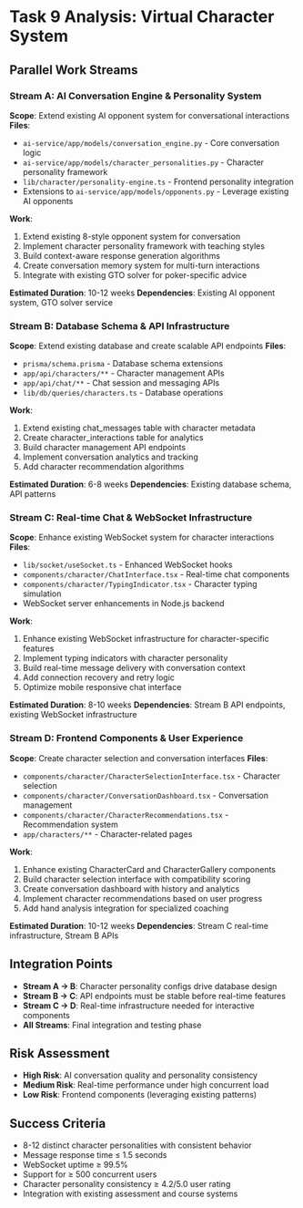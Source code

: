 # Task 9 Analysis: Virtual Character System

## Parallel Work Streams

### Stream A: AI Conversation Engine & Personality System
**Scope**: Extend existing AI opponent system for conversational interactions
**Files**:
- `ai-service/app/models/conversation_engine.py` - Core conversation logic
- `ai-service/app/models/character_personalities.py` - Character personality framework
- `lib/character/personality-engine.ts` - Frontend personality integration
- Extensions to `ai-service/app/models/opponents.py` - Leverage existing AI opponents

**Work**:
1. Extend existing 8-style opponent system for conversation
2. Implement character personality framework with teaching styles
3. Build context-aware response generation algorithms
4. Create conversation memory system for multi-turn interactions
5. Integrate with existing GTO solver for poker-specific advice

**Estimated Duration**: 10-12 weeks
**Dependencies**: Existing AI opponent system, GTO solver service

### Stream B: Database Schema & API Infrastructure
**Scope**: Extend existing database and create scalable API endpoints
**Files**:
- `prisma/schema.prisma` - Database schema extensions
- `app/api/characters/**` - Character management APIs
- `app/api/chat/**` - Chat session and messaging APIs
- `lib/db/queries/characters.ts` - Database operations

**Work**:
1. Extend existing chat_messages table with character metadata
2. Create character_interactions table for analytics
3. Build character management API endpoints
4. Implement conversation analytics and tracking
5. Add character recommendation algorithms

**Estimated Duration**: 6-8 weeks
**Dependencies**: Existing database schema, API patterns

### Stream C: Real-time Chat & WebSocket Infrastructure
**Scope**: Enhance existing WebSocket system for character interactions
**Files**:
- `lib/socket/useSocket.ts` - Enhanced WebSocket hooks
- `components/character/ChatInterface.tsx` - Real-time chat components
- `components/character/TypingIndicator.tsx` - Character typing simulation
- WebSocket server enhancements in Node.js backend

**Work**:
1. Enhance existing WebSocket infrastructure for character-specific features
2. Implement typing indicators with character personality
3. Build real-time message delivery with conversation context
4. Add connection recovery and retry logic
5. Optimize mobile responsive chat interface

**Estimated Duration**: 8-10 weeks
**Dependencies**: Stream B API endpoints, existing WebSocket infrastructure

### Stream D: Frontend Components & User Experience
**Scope**: Create character selection and conversation interfaces
**Files**:
- `components/character/CharacterSelectionInterface.tsx` - Character selection
- `components/character/ConversationDashboard.tsx` - Conversation management
- `components/character/CharacterRecommendations.tsx` - Recommendation system
- `app/characters/**` - Character-related pages

**Work**:
1. Enhance existing CharacterCard and CharacterGallery components
2. Build character selection interface with compatibility scoring
3. Create conversation dashboard with history and analytics
4. Implement character recommendations based on user progress
5. Add hand analysis integration for specialized coaching

**Estimated Duration**: 10-12 weeks
**Dependencies**: Stream C real-time infrastructure, Stream B APIs

## Integration Points

- **Stream A → B**: Character personality configs drive database design
- **Stream B → C**: API endpoints must be stable before real-time features
- **Stream C → D**: Real-time infrastructure needed for interactive components
- **All Streams**: Final integration and testing phase

## Risk Assessment

- **High Risk**: AI conversation quality and personality consistency
- **Medium Risk**: Real-time performance under high concurrent load
- **Low Risk**: Frontend components (leveraging existing patterns)

## Success Criteria

- 8-12 distinct character personalities with consistent behavior
- Message response time ≤ 1.5 seconds
- WebSocket uptime ≥ 99.5%
- Support for ≥ 500 concurrent users
- Character personality consistency ≥ 4.2/5.0 user rating
- Integration with existing assessment and course systems